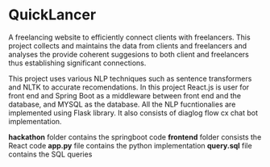 # QuickLancer
A freelancing website to efficiently connect clients with freelancers.
This project collects and maintains the data from clients and freelancers and analyses the provide coherent suggesions to both client and freelancers thus establishing significant connections.

This project uses various NLP techniques such as sentence transformers and NLTK to accurate recomendations. In this project React.js is user for front end and Spring Boot as a middleware between front end and the database, and MYSQL as the database. All the NLP fucntionalies are implemented using Flask library. It also consists of diaglog flow cx chat bot implementation.

**hackathon** folder contains the springboot code
**frontend** folder consists the React code
**app.py** file contains the python implementation
**query.sql** file contains the SQL queries
